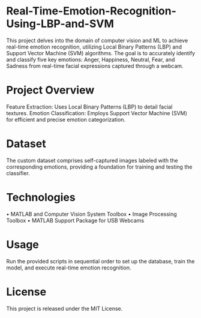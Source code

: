 # Real-Time-Emotion-Recognition-Using-LBP-and-SVM
This project delves into the domain of computer vision and ML to achieve real-time emotion recognition, utilizing Local Binary Patterns (LBP) and Support Vector Machine (SVM) algorithms. The goal is to accurately identify and classify five key emotions: Anger, Happiness, Neutral, Fear, and Sadness from real-time facial expressions captured through a webcam.

# Project Overview
Feature Extraction: Uses Local Binary Patterns (LBP) to detail facial textures.
Emotion Classification: Employs Support Vector Machine (SVM) for efficient and precise emotion categorization.

# Dataset
The custom dataset comprises self-captured images labeled with the corresponding emotions, providing a foundation for training and testing the classifier.

# Technologies
• MATLAB and Computer Vision System Toolbox
• Image Processing Toolbox
• MATLAB Support Package for USB Webcams

# Usage
Run the provided scripts in sequential order to set up the database, train the model, and execute real-time emotion recognition.

# License
This project is released under the MIT License.
